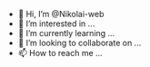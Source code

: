 - 👋 Hi, I’m @Nikolai-web
- 👀 I’m interested in ...
- 🌱 I’m currently learning ...
- 💞️ I’m looking to collaborate on ...
- 📫 How to reach me ...

<!---
Nikolai-web/Nikolai-web is a ✨ special ✨ repository because its `README.md` (this file) appears on your GitHub profile.
You can click the Preview link to take a look at your changes.
--->
